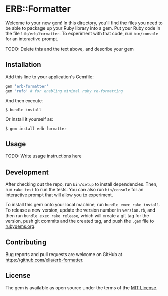 # ERB::Formatter

Welcome to your new gem! In this directory, you'll find the files you need to be able to package up your Ruby library into a gem. Put your Ruby code in the file `lib/erb/formatter`. To experiment with that code, run `bin/console` for an interactive prompt.

TODO: Delete this and the text above, and describe your gem

## Installation

Add this line to your application's Gemfile:

```ruby
gem 'erb-formatter'
gem 'rufo' # for enabling minimal ruby re-formatting
```

And then execute:

    $ bundle install

Or install it yourself as:

    $ gem install erb-formatter

## Usage

TODO: Write usage instructions here

## Development

After checking out the repo, run `bin/setup` to install dependencies. Then, run `rake test` to run the tests. You can also run `bin/console` for an interactive prompt that will allow you to experiment.

To install this gem onto your local machine, run `bundle exec rake install`. To release a new version, update the version number in `version.rb`, and then run `bundle exec rake release`, which will create a git tag for the version, push git commits and the created tag, and push the `.gem` file to [rubygems.org](https://rubygems.org).

## Contributing

Bug reports and pull requests are welcome on GitHub at https://github.com/elia/erb-formatter.

## License

The gem is available as open source under the terms of the [MIT License](https://opensource.org/licenses/MIT).
